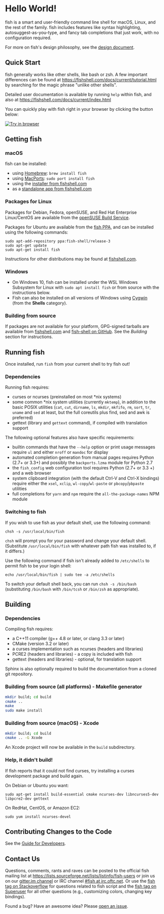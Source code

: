 Hello World!
================================================

fish is a smart and user-friendly command line shell for macOS, Linux, and the rest of the family.
fish includes features like syntax highlighting, autosuggest-as-you-type, and fancy tab completions
that just work, with no configuration required.

For more on fish's design philosophy, see the [design document](https://fishshell.com/docs/current/design.html).

## Quick Start

fish generally works like other shells, like bash or zsh. A few important differences can be found at <https://fishshell.com/docs/current/tutorial.html> by searching for the magic phrase "unlike other shells".

Detailed user documentation is available by running `help` within fish, and also at <https://fishshell.com/docs/current/index.html>

You can quickly play with fish right in your browser by clicking the button below:

[![Try in browser](https://cdn.rawgit.com/rootnroll/library/assets/try.svg)](https://rootnroll.com/d/fish-shell/)

## Getting fish

### macOS

fish can be installed:

* using [Homebrew](http://brew.sh/): `brew install fish`
* using [MacPorts](https://www.macports.org/): `sudo port install fish`
* using the [installer from fishshell.com](https://fishshell.com/)
* as a [standalone app from fishshell.com](https://fishshell.com/)

### Packages for Linux

Packages for Debian, Fedora, openSUSE, and Red Hat Enterprise Linux/CentOS are available from the
[openSUSE Build
Service](https://software.opensuse.org/download.html?project=shells%3Afish&package=fish).

Packages for Ubuntu are available from the [fish
PPA](https://launchpad.net/~fish-shell/+archive/ubuntu/release-3), and can be installed using the
following commands:

```
sudo apt-add-repository ppa:fish-shell/release-3
sudo apt-get update
sudo apt-get install fish
```

Instructions for other distributions may be found at [fishshell.com](https://fishshell.com).

### Windows

- On Windows 10, fish can be installed under the WSL Windows Subsystem for Linux with `sudo apt install fish` or from source with the instructions below.
- Fish can also be installed on all versions of Windows using [Cygwin](https://cygwin.com/) (from the **Shells** category).

### Building from source

If packages are not available for your platform, GPG-signed tarballs are available from
[fishshell.com](https://fishshell.com/) and [fish-shell on
GitHub](https://github.com/fish-shell/fish-shell/releases).  See the *Building* section for instructions.

## Running fish

Once installed, run `fish` from your current shell to try fish out!

### Dependencies

Running fish requires:

* curses or ncurses (preinstalled on most \*nix systems)
* some common \*nix system utilities (currently `mktemp`), in addition to the basic POSIX utilities (`cat`, `cut`, `dirname`, `ls`, `mkdir`, `mkfifo`, `rm`, `sort`, `tr`, `uname` and `sed` at least, but the full coreutils plus find, sed and awk is preferred)
* gettext (library and `gettext` command), if compiled with translation support

The following optional features also have specific requirements:

* builtin commands that have the `--help` option or print usage messages require `ul` and either `nroff` or `mandoc` for display
* automated completion generation from manual pages requires Python (2.7+ or 3.3+) and possibly the
  `backports.lzma` module for Python 2.7
* the `fish_config` web configuration tool requires Python (2.7+ or 3.3 +) and a web browser
* system clipboard integration (with the default Ctrl-V and Ctrl-X bindings) require either the
  `xsel`, `xclip`, `wl-copy`/`wl-paste` or `pbcopy`/`pbpaste` utilities
* full completions for `yarn` and `npm` require the `all-the-package-names` NPM module

### Switching to fish

If you wish to use fish as your default shell, use the following command:

	chsh -s /usr/local/bin/fish

`chsh` will prompt you for your password and change your default shell. (Substitute `/usr/local/bin/fish` with whatever path fish was installed to, if it differs.)

Use the following command if fish isn't already added to `/etc/shells` to permit fish to be your login shell:

    echo /usr/local/bin/fish | sudo tee -a /etc/shells

To switch your default shell back, you can run `chsh -s /bin/bash` (substituting `/bin/bash` with `/bin/tcsh` or `/bin/zsh` as appropriate).

## Building

### Dependencies

Compiling fish requires:

* a C++11 compiler (g++ 4.8 or later, or clang 3.3 or later)
* CMake (version 3.2 or later)
* a curses implementation such as ncurses (headers and libraries)
* PCRE2 (headers and libraries) - a copy is included with fish
* gettext (headers and libraries) - optional, for translation support

Sphinx is also optionally required to build the documentation from a cloned git repository.

### Building from source (all platforms) - Makefile generator

```bash
mkdir build; cd build
cmake ..
make
sudo make install
```

### Building from source (macOS) - Xcode

```bash
mkdir build; cd build
cmake .. -G Xcode
```

An Xcode project will now be available in the `build` subdirectory.

### Help, it didn't build!

If fish reports that it could not find curses, try installing a curses development package and build again.

On Debian or Ubuntu you want:

    sudo apt-get install build-essential cmake ncurses-dev libncurses5-dev libpcre2-dev gettext

On RedHat, CentOS, or Amazon EC2:

    sudo yum install ncurses-devel

## Contributing Changes to the Code

See the [Guide for Developers](CONTRIBUTING.md).

## Contact Us

Questions, comments, rants and raves can be posted to the official fish mailing list at <https://lists.sourceforge.net/lists/listinfo/fish-users> or join us on our [gitter.im channel](https://gitter.im/fish-shell/fish-shell) or IRC channel [#fish at irc.oftc.net](https://webchat.oftc.net/?channels=fish). Or use the [fish tag on Stackoverflow](https://stackoverflow.com/questions/tagged/fish) for questions related to fish script and the [fish tag on Superuser](https://superuser.com/questions/tagged/fish) for all other questions (e.g., customizing colors, changing key bindings).

Found a bug? Have an awesome idea? Please [open an issue](https://github.com/fish-shell/fish-shell/issues/new).
